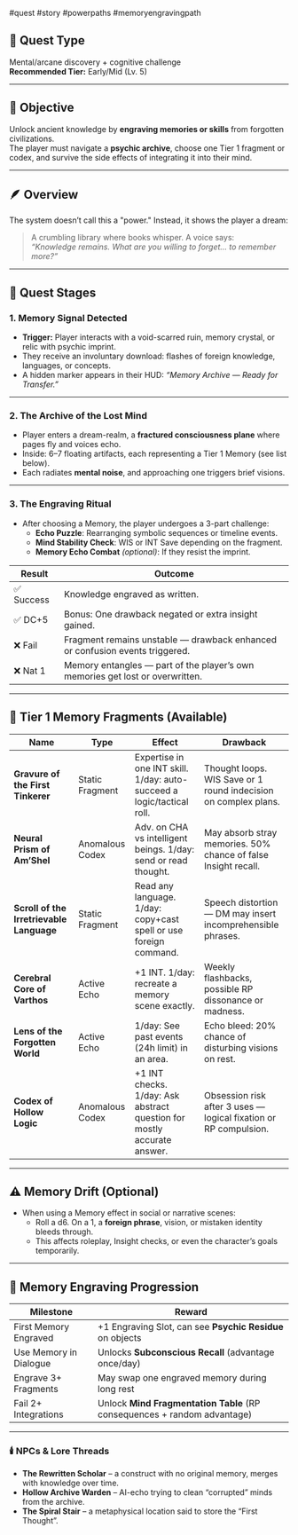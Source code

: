 #quest #story #powerpaths #memoryengravingpath

## 🧭 Quest Type
Mental/arcane discovery + cognitive challenge  
**Recommended Tier:** Early/Mid (Lv. 5)

---

## 🎯 Objective
Unlock ancient knowledge by **engraving memories or skills** from forgotten civilizations.  
The player must navigate a **psychic archive**, choose one Tier 1 fragment or codex, and survive the side effects of integrating it into their mind.

---

## 🪶 Overview
The system doesn’t call this a "power." Instead, it shows the player a dream:  
> A crumbling library where books whisper. A voice says:  
> _“Knowledge remains. What are you willing to forget… to remember more?”_

---

## 🧱 Quest Stages

### 1. Memory Signal Detected
- **Trigger:** Player interacts with a void-scarred ruin, memory crystal, or relic with psychic imprint.
- They receive an involuntary download: flashes of foreign knowledge, languages, or concepts.
- A hidden marker appears in their HUD: _“Memory Archive — Ready for Transfer.”_

---

### 2. The Archive of the Lost Mind
- Player enters a dream-realm, a **fractured consciousness plane** where pages fly and voices echo.
- Inside: 6–7 floating artifacts, each representing a Tier 1 Memory (see list below).
- Each radiates **mental noise**, and approaching one triggers brief visions.

---

### 3. The Engraving Ritual
- After choosing a Memory, the player undergoes a 3-part challenge:
  - **Echo Puzzle**: Rearranging symbolic sequences or timeline events.
  - **Mind Stability Check**: WIS or INT Save depending on the fragment.
  - **Memory Echo Combat** *(optional)*: If they resist the imprint.

| Result | Outcome |
|--------|---------|
| ✅ Success | Knowledge engraved as written. |
| ✅ DC+5 | Bonus: One drawback negated or extra insight gained. |
| ❌ Fail | Fragment remains unstable — drawback enhanced or confusion events triggered. |
| ❌ Nat 1 | Memory entangles — part of the player’s own memories get lost or overwritten. |

---

## 🧠 Tier 1 Memory Fragments (Available)

| Name | Type | Effect | Drawback |
|------|------|--------|----------|
| **Gravure of the First Tinkerer** | Static Fragment | Expertise in one INT skill. 1/day: auto-succeed a logic/tactical roll. | Thought loops. WIS Save or 1 round indecision on complex plans. |
| **Neural Prism of Am’Shel** | Anomalous Codex | Adv. on CHA vs intelligent beings. 1/day: send or read thought. | May absorb stray memories. 50% chance of false Insight recall. |
| **Scroll of the Irretrievable Language** | Static Fragment | Read any language. 1/day: copy+cast spell or use foreign command. | Speech distortion — DM may insert incomprehensible phrases. |
| **Cerebral Core of Varthos** | Active Echo | +1 INT. 1/day: recreate a memory scene exactly. | Weekly flashbacks, possible RP dissonance or madness. |
| **Lens of the Forgotten World** | Active Echo | 1/day: See past events (24h limit) in an area. | Echo bleed: 20% chance of disturbing visions on rest. |
| **Codex of Hollow Logic** | Anomalous Codex | +1 INT checks. 1/day: Ask abstract question for mostly accurate answer. | Obsession risk after 3 uses — logical fixation or RP compulsion. |

---

## ⚠️ Memory Drift (Optional)
- When using a Memory effect in social or narrative scenes:
  - Roll a d6. On a 1, a **foreign phrase**, vision, or mistaken identity bleeds through.
  - This affects roleplay, Insight checks, or even the character’s goals temporarily.

---

## 🧿 Memory Engraving Progression

| Milestone | Reward |
|----------|--------|
| First Memory Engraved | +1 Engraving Slot, can see **Psychic Residue** on objects |
| Use Memory in Dialogue | Unlocks **Subconscious Recall** (advantage once/day) |
| Engrave 3+ Fragments | May swap one engraved memory during long rest |
| Fail 2+ Integrations | Unlock **Mind Fragmentation Table** (RP consequences + random advantage) |

---

### 🕯️ NPCs & Lore Threads

- **The Rewritten Scholar** – a construct with no original memory, merges with knowledge over time.
- **Hollow Archive Warden** – AI-echo trying to clean “corrupted” minds from the archive.
- **The Spiral Stair** – a metaphysical location said to store the “First Thought”.
